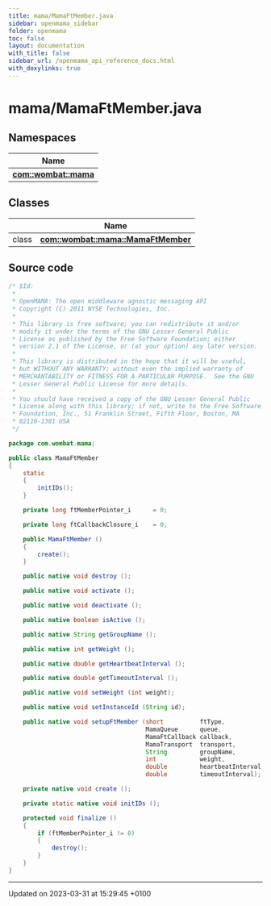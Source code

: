 ```yaml
---
title: mama/MamaFtMember.java
sidebar: openmama_sidebar
folder: openmama
toc: false
layout: documentation
with_title: false
sidebar_url: /openmama_api_reference_docs.html
with_doxylinks: true
---
```


# mama/MamaFtMember.java



## Namespaces

| Name           |
| -------------- |
| **[com::wombat::mama](namespacecom_1_1wombat_1_1mama.html)**  |

## Classes

|                | Name           |
| -------------- | -------------- |
| class | **[com::wombat::mama::MamaFtMember](classcom_1_1wombat_1_1mama_1_1MamaFtMember.html)**  |




## Source code

```java
/* $Id:
 *
 * OpenMAMA: The open middleware agnostic messaging API
 * Copyright (C) 2011 NYSE Technologies, Inc.
 *
 * This library is free software; you can redistribute it and/or
 * modify it under the terms of the GNU Lesser General Public
 * License as published by the Free Software Foundation; either
 * version 2.1 of the License, or (at your option) any later version.
 *
 * This library is distributed in the hope that it will be useful,
 * but WITHOUT ANY WARRANTY; without even the implied warranty of
 * MERCHANTABILITY or FITNESS FOR A PARTICULAR PURPOSE.  See the GNU
 * Lesser General Public License for more details.
 *
 * You should have received a copy of the GNU Lesser General Public
 * License along with this library; if not, write to the Free Software
 * Foundation, Inc., 51 Franklin Street, Fifth Floor, Boston, MA
 * 02110-1301 USA
 */

package com.wombat.mama;

public class MamaFtMember
{
    static
    {
        initIDs();
    }

    private long ftMemberPointer_i      = 0;

    private long ftCallbackClosure_i    = 0;

    public MamaFtMember () 
    {
        create();
    }

    public native void destroy ();

    public native void activate ();

    public native void deactivate ();

    public native boolean isActive ();

    public native String getGroupName ();

    public native int getWeight ();

    public native double getHeartbeatInterval ();

    public native double getTimeoutInterval ();

    public native void setWeight (int weight);

    public native void setInstanceId (String id);

    public native void setupFtMember (short          ftType,
                                      MamaQueue      queue, 
                                      MamaFtCallback callback,
                                      MamaTransport  transport,
                                      String         groupName,
                                      int            weight,
                                      double         heartbeatInterval,
                                      double         timeoutInterval);

    private native void create ();

    private static native void initIDs ();

    protected void finalize ()
    {
        if (ftMemberPointer_i != 0)
        {
            destroy();
        }
    }
}
```


-------------------------------

Updated on 2023-03-31 at 15:29:45 +0100
